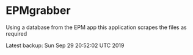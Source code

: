 # EPMgrabber
Using a database from the EPM app this application scrapes the files as required


Latest backup: Sun Sep 29 20:52:02 UTC 2019
